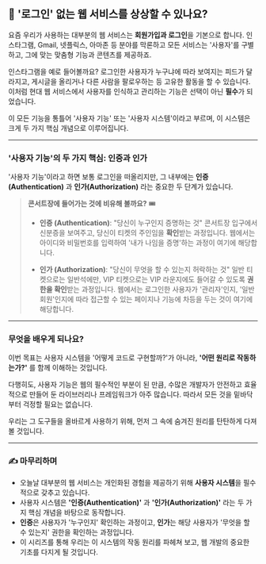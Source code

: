 ## 👤 '로그인' 없는 웹 서비스를 상상할 수 있나요?

요즘 우리가 사용하는 대부분의 웹 서비스는 **회원가입과 로그인**을 기본으로 합니다. 인스타그램, Gmail, 넷플릭스, 아마존 등 분야를 막론하고 모든 서비스는 '사용자'를 구별하고, 그에 맞는 맞춤형 기능과 콘텐츠를 제공하죠.

인스타그램을 예로 들어볼까요? 로그인한 사용자가 누구냐에 따라 보여지는 피드가 달라지고, 게시글을 올리거나 다른 사람을 팔로우하는 등 고유한 활동을 할 수 있습니다. 이처럼 현대 웹 서비스에서 사용자를 인식하고 관리하는 기능은 선택이 아닌 **필수**가 되었습니다.

이 모든 기능을 통틀어 '사용자 기능' 또는 '사용자 시스템'이라고 부르며, 이 시스템은 크게 두 가지 핵심 개념으로 이루어집니다.

---

### '사용자 기능'의 두 가지 핵심: 인증과 인가

'사용자 기능'이라고 하면 보통 로그인을 떠올리지만, 그 내부에는 **인증(Authentication)** 과 **인가(Authorization)** 라는 중요한 두 단계가 있습니다.

> **콘서트장에 들어가는 것에 비유해 볼까요?** 🎟️
>
> - **인증 (Authentication)**: "당신이 누구인지 증명하는 것"
>   콘서트장 입구에서 신분증을 보여주고, 당신이 티켓의 주인임을 **확인**받는 과정입니다. 웹에서는 아이디와 비밀번호를 입력하여 '내가 나임을 증명'하는 과정이 여기에 해당합니다.
>
> - **인가 (Authorization)**: "당신이 무엇을 할 수 있는지 허락하는 것"
>   일반 티켓으로는 일반석에만, VIP 티켓으로는 VIP 라운지에도 들어갈 수 있도록 **권한을 확인**받는 과정입니다. 웹에서는 로그인한 사용자가 '관리자'인지, '일반 회원'인지에 따라 접근할 수 있는 페이지나 기능에 차등을 두는 것이 여기에 해당합니다.

---

### 무엇을 배우게 되나요?

이번 목표는 사용자 시스템을 '어떻게 코드로 구현할까?'가 아니라, **'어떤 원리로 작동하는가?'** 를 함께 이해하는 것입니다.

다행히도, 사용자 기능은 웹의 필수적인 부분이 된 만큼, 수많은 개발자가 안전하고 효율적으로 만들어 둔 라이브러리나 프레임워크가 아주 많습니다. 따라서 모든 것을 밑바닥부터 걱정할 필요는 없습니다.

우리는 그 도구들을 올바르게 사용하기 위해, 먼저 그 속에 숨겨진 원리를 탄탄하게 다져볼 것입니다.

---

### ✍️ 마무리하며

- 오늘날 대부분의 웹 서비스는 개인화된 경험을 제공하기 위해 **사용자 시스템**을 필수적으로 갖추고 있습니다.
- 사용자 시스템은 **'인증(Authentication)'** 과 **'인가(Authorization)'** 라는 두 가지 핵심 개념을 바탕으로 동작합니다.
- **인증**은 사용자가 '누구인지' 확인하는 과정이고, **인가**는 해당 사용자가 '무엇을 할 수 있는지' 권한을 확인하는 과정입니다.
- 이 시리즈를 통해 우리는 이 시스템의 작동 원리를 파헤쳐 보고, 웹 개발의 중요한 기초를 다지게 될 것입니다.
